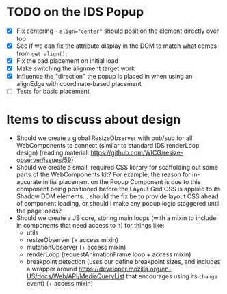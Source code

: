 # TODO on the IDS Popup
- [x] Fix centering - `align="center"` should position the element directly over top
- [x] See if we can fix the attribute display in the DOM to match what comes from `get align()`;
- [x] Fix the bad placement on initial load
- [x] Make switching the alignment target work
- [x] Influence the "direction" the popup is placed in when using an alignEdge with coordinate-based placement
- [ ] Tests for basic placement

# Items to discuss about design
- Should we create a global ResizeObserver with pub/sub for all WebComponents to connect (similar to standard IDS renderLoop design) (reading material: https://github.com/WICG/resize-observer/issues/59)
- Should we create a small, required CSS library for scaffolding out some parts of the WebComponents kit?  For example, the reason for in-accurate initial placement on the Popup Component is due to this component being positioned before the Layout Grid CSS is applied to its Shadow DOM elements... should the fix be to provide layout CSS ahead of component loading, or should I make any popup logic staggered until the page loads?
- Should we create a JS core, storing main loops (with a mixin to include in components that need access to it) for things like:
  - utils
  - resizeObserver (+ access mixin)
  - mutationObserver (+ access mixin)
  - renderLoop (requestAnimationFrame loop + access mixin)
  - breakpoint detection (uses our define breakpoint sizes, and includes a wrapper around https://developer.mozilla.org/en-US/docs/Web/API/MediaQueryList that encourages using its `change` event) (+ access mixin)
